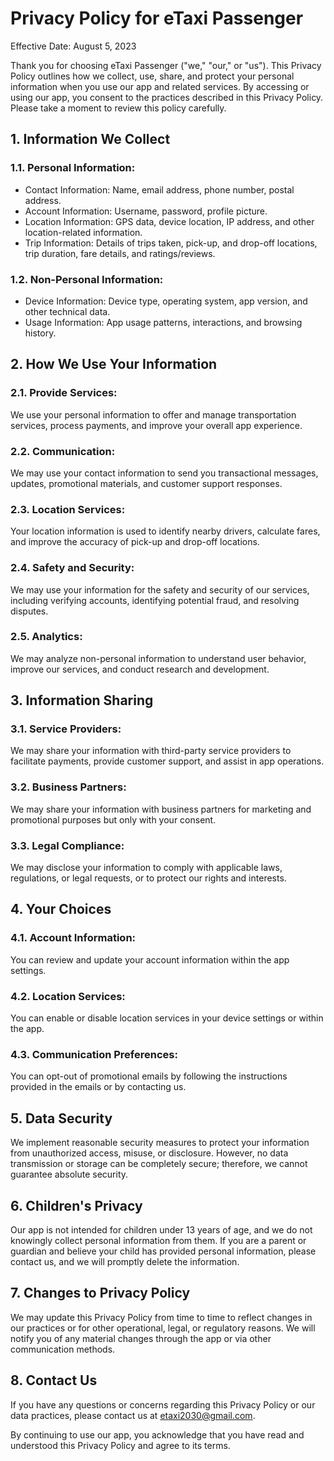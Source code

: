 # Privacy Policy for eTaxi Passenger

Effective Date: August 5, 2023

Thank you for choosing eTaxi Passenger ("we," "our," or "us"). This Privacy Policy outlines how we collect, use, share, and protect your personal information when you use our app and related services. By accessing or using our app, you consent to the practices described in this Privacy Policy. Please take a moment to review this policy carefully.

## 1. Information We Collect

### 1.1. Personal Information:

- Contact Information: Name, email address, phone number, postal address.
- Account Information: Username, password, profile picture.
- Location Information: GPS data, device location, IP address, and other location-related information.
- Trip Information: Details of trips taken, pick-up, and drop-off locations, trip duration, fare details, and ratings/reviews.

### 1.2. Non-Personal Information:

- Device Information: Device type, operating system, app version, and other technical data.
- Usage Information: App usage patterns, interactions, and browsing history.

## 2. How We Use Your Information

### 2.1. Provide Services:

We use your personal information to offer and manage transportation services, process payments, and improve your overall app experience.

### 2.2. Communication:

We may use your contact information to send you transactional messages, updates, promotional materials, and customer support responses.

### 2.3. Location Services:

Your location information is used to identify nearby drivers, calculate fares, and improve the accuracy of pick-up and drop-off locations.

### 2.4. Safety and Security:

We may use your information for the safety and security of our services, including verifying accounts, identifying potential fraud, and resolving disputes.

### 2.5. Analytics:

We may analyze non-personal information to understand user behavior, improve our services, and conduct research and development.

## 3. Information Sharing

### 3.1. Service Providers:

We may share your information with third-party service providers to facilitate payments, provide customer support, and assist in app operations.

### 3.2. Business Partners:

We may share your information with business partners for marketing and promotional purposes but only with your consent.

### 3.3. Legal Compliance:

We may disclose your information to comply with applicable laws, regulations, or legal requests, or to protect our rights and interests.

## 4. Your Choices

### 4.1. Account Information:

You can review and update your account information within the app settings.

### 4.2. Location Services:

You can enable or disable location services in your device settings or within the app.

### 4.3. Communication Preferences:

You can opt-out of promotional emails by following the instructions provided in the emails or by contacting us.

## 5. Data Security

We implement reasonable security measures to protect your information from unauthorized access, misuse, or disclosure. However, no data transmission or storage can be completely secure; therefore, we cannot guarantee absolute security.

## 6. Children's Privacy

Our app is not intended for children under 13 years of age, and we do not knowingly collect personal information from them. If you are a parent or guardian and believe your child has provided personal information, please contact us, and we will promptly delete the information.

## 7. Changes to Privacy Policy

We may update this Privacy Policy from time to time to reflect changes in our practices or for other operational, legal, or regulatory reasons. We will notify you of any material changes through the app or via other communication methods.

## 8. Contact Us

If you have any questions or concerns regarding this Privacy Policy or our data practices, please contact us at etaxi2030@gmail.com.

By continuing to use our app, you acknowledge that you have read and understood this Privacy Policy and agree to its terms.

